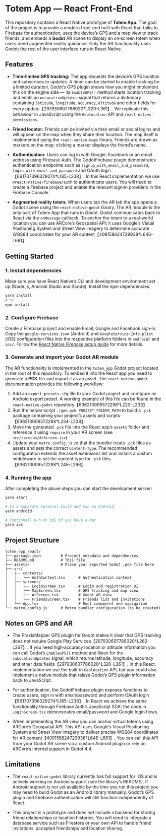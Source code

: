# Totem App — React Front‑End

This repository contains a React Native prototype of **Totem App**.  The goal of
the project is to provide a modern front‑end built with React that talks to
Firebase for authentication, uses the device’s GPS and a map view to track
friends, and embeds a **Godot** AR scene to display an on‑screen totem when
users need augmented‑reality guidance.  Only the AR functionality uses Godot;
the rest of the user interface runs in React Native.

## Features

* **Time‑limited GPS tracking:** The app requests the device’s GPS location and
  subscribes to updates.  A timer can be started to enable tracking for a
  limited duration.  Godot’s GPS plugin shows how you might implement this on
  the engine side — its `EnableGPS()` method starts location tracking and
  emits an `onLocationUpdates` signal that returns a dictionary containing
  `latitude`, `longitude`, `accuracy`, `altitude` and other fields for every
  update【297930607786020†L320-L361】.  We replicate this behaviour in
  JavaScript using the `Geolocation` API and `react-native-permissions`.

* **Friend locator:** Friends can be invited via their email or social logins
  and will appear on the map when they share their location.  The map itself
  is implemented using the `react-native-maps` library.  Friends are drawn as
  markers on the map; clicking a marker displays the friend’s name.

* **Authentication:** Users can log in with Google, Facebook or an email
  address using Firebase Auth.  The GodotFirebase plugin demonstrates
  authentication endpoints such as `signup_with_email_and_password`,
  `login_with_email_and_password` and OAuth login【661707396329274†L185-L238】.
  In this React implementation we use `@react-native-firebase/auth` to
  authenticate users.  You will need to create a Firebase project and enable
  the relevant sign‑in providers in the Firebase Console.

* **Augmented reality totem:** When users tap the AR tab the app opens a
  Godot scene using the `react-native‑godot` library.  The AR module is the
  only part of Totem App that runs in Godot.  Godot communicates back to
  React via the `onMessage` callback.  To anchor the totem to a real‑world
  location you can use ARCore’s Geospatial API; it uses Google’s Visual
  Positioning System and Street View imagery to determine accurate WGS84
  coordinates for your AR content【409158624729938†L646-L661】.

## Getting Started

### 1. Install dependencies

Make sure you have React Native’s CLI and development environment set up
(Node.js, Android Studio and Xcode).  Install the npm dependencies:

```bash
yarn install
# or
npm install
```

### 2. Configure Firebase

Create a Firebase project and enable Email, Google and Facebook sign‑in.  Copy
the `google-services.json` (Android) and `GoogleService-Info.plist` (iOS)
configuration files into the respective platform folders in `android/` and
`ios/`.  Follow the [React Native Firebase setup guide](https://rnfirebase.io/)
for more details.

### 3. Generate and import your Godot AR module

The AR functionality is implemented in the `totem_app` Godot project located
in the root of this repository.  To embed it into the React app you need to
generate a **PCK** file and import it as an asset.  The `react-native‑godot`
documentation provides the following workflow:

1. Add an `export_presets.cfg` file to your Godot project and configure an
   Android export preset.  A working example of this file can be found in
   the `react-native‑godot` repository【636210009572298†L220-L233】.
2. Run the helper script `./gen-pck PROJECT_FOLDER_PATH` to build a `.pck`
   package containing your project’s assets and scripts【636210009572298†L234-L238】.
3. Move the generated `.pck` file into the React app’s `assets` folder and
   reference it using `require` in your AR screen (see
   `src/screens/ArScreen.tsx`).
4. Update your `metro.config.js` so that the bundler treats `.pck` files as
   assets and sets the correct `Content‑Type`.  The recommended
   configuration extends the asset extensions list and installs a custom
   middleware to set the content type for `.pck` files【636210009572298†L245-L266】.

### 4. Running the app

After completing the above steps you can start the development server:

```bash
yarn start

# In a separate terminal build and run on Android
yarn android

# (Optional) Run on iOS if you have a Mac
yarn ios
```

## Project Structure

```
totem_app_react/
├── package.json         # Project metadata and dependencies
├── README.md            # This file
├── assets/              # Place your exported Godot .pck file here
├── src/
│   ├── contexts/
│   │   └── AuthContext.tsx      # Authentication context
│   ├── screens/
│   │   ├── LoginScreen.tsx      # Login and registration UI
│   │   ├── MapScreen.tsx        # GPS tracking and map view
│   │   ├── ArScreen.tsx         # Godot AR view
│   │   └── FriendsScreen.tsx    # Friends list and invitations
│   └── App.tsx                  # Root component and navigation
└── metro.config.js      # Metro bundler configuration (to be created)
```

## Notes on GPS and AR

* The PraxisMapper GPS plugin for Godot makes it clear that GPS tracking does
  not require Google Play Services【297930607786020†L263-L267】.  If you need
  high‑accuracy location or altitude information you can call Godot’s
  `EnableGPS()` method and listen for the `onLocationUpdates` signal, which
  returns latitude, longitude, accuracy and other data fields【297930607786020†L320-L361】.  In
  this React implementation we use the built‑in `Geolocation` API, but you
  could also implement a native module that relays Godot’s GPS plugin
  information back to JavaScript.

* For authentication, the GodotFirebase plugin exposes functions to create
  users, sign in with email/password and perform OAuth login【661707396329274†L185-L238】.  In
  React we achieve the same functionality through Firebase Auth’s JavaScript
  SDK; the code in `LoginScreen.tsx` demonstrates email/password and Google
  login flows.

* When implementing the AR view you can anchor virtual totems using
  ARCore’s Geospatial API.  This API uses Google’s Visual Positioning System
  and Street View imagery to deliver precise WGS84 coordinates for AR
  content【409158624729938†L646-L661】.  You can call this API from your
  Godot AR scene via a custom Android plugin or rely on ARCore’s internal
  support in Godot 4.4.

## Limitations

* The `react-native‑godot` library currently has full support for iOS and
  is actively working on Android support (see the library’s README).  If
  Android support is not yet available by the time you run this project you
  may need to build Godot as an Android library manually.  Godot’s GPS
  plugin and Firebase authentication will still function independently of
  React.

* This project is a prototype and does not include a backend for storing
  friend relationships or location histories.  You will need to integrate
  a database service such as Firestore or your own API to handle friend
  invitations, accepted friendships and location sharing.
